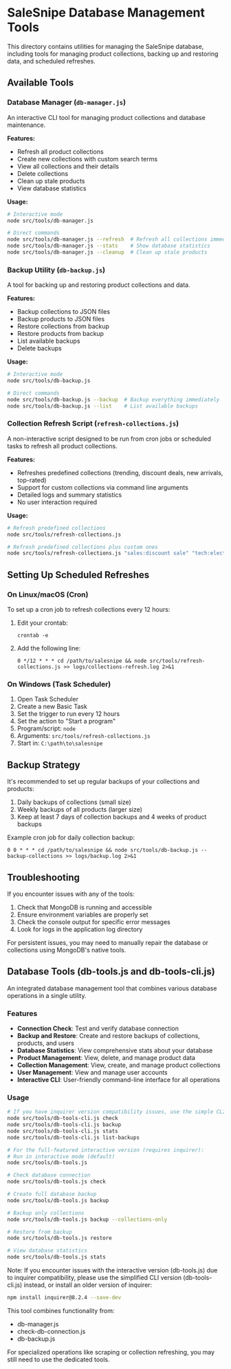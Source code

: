 # SaleSnipe Database Management Tools

This directory contains utilities for managing the SaleSnipe database, including tools for managing product collections, backing up and restoring data, and scheduled refreshes.

## Available Tools

### Database Manager (`db-manager.js`)

An interactive CLI tool for managing product collections and database maintenance.

**Features:**
- Refresh all product collections
- Create new collections with custom search terms
- View all collections and their details
- Delete collections
- Clean up stale products
- View database statistics

**Usage:**
```bash
# Interactive mode
node src/tools/db-manager.js

# Direct commands
node src/tools/db-manager.js --refresh  # Refresh all collections immediately
node src/tools/db-manager.js --stats    # Show database statistics
node src/tools/db-manager.js --cleanup  # Clean up stale products
```

### Backup Utility (`db-backup.js`)

A tool for backing up and restoring product collections and data.

**Features:**
- Backup collections to JSON files
- Backup products to JSON files
- Restore collections from backup
- Restore products from backup
- List available backups
- Delete backups

**Usage:**
```bash
# Interactive mode
node src/tools/db-backup.js

# Direct commands
node src/tools/db-backup.js --backup  # Backup everything immediately
node src/tools/db-backup.js --list    # List available backups
```

### Collection Refresh Script (`refresh-collections.js`)

A non-interactive script designed to be run from cron jobs or scheduled tasks to refresh all product collections.

**Features:**
- Refreshes predefined collections (trending, discount deals, new arrivals, top-rated)
- Support for custom collections via command line arguments
- Detailed logs and summary statistics
- No user interaction required

**Usage:**
```bash
# Refresh predefined collections
node src/tools/refresh-collections.js

# Refresh predefined collections plus custom ones
node src/tools/refresh-collections.js "sales:discount sale" "tech:electronics gadgets"
```

## Setting Up Scheduled Refreshes

### On Linux/macOS (Cron)

To set up a cron job to refresh collections every 12 hours:

1. Edit your crontab:
   ```
   crontab -e
   ```

2. Add the following line:
   ```
   0 */12 * * * cd /path/to/salesnipe && node src/tools/refresh-collections.js >> logs/collections-refresh.log 2>&1
   ```

### On Windows (Task Scheduler)

1. Open Task Scheduler
2. Create a new Basic Task
3. Set the trigger to run every 12 hours
4. Set the action to "Start a program"
5. Program/script: `node`
6. Arguments: `src/tools/refresh-collections.js`
7. Start in: `C:\path\to\salesnipe`

## Backup Strategy

It's recommended to set up regular backups of your collections and products:

1. Daily backups of collections (small size)
2. Weekly backups of all products (larger size)
3. Keep at least 7 days of collection backups and 4 weeks of product backups

Example cron job for daily collection backup:
```
0 0 * * * cd /path/to/salesnipe && node src/tools/db-backup.js --backup-collections >> logs/backup.log 2>&1
```

## Troubleshooting

If you encounter issues with any of the tools:

1. Check that MongoDB is running and accessible
2. Ensure environment variables are properly set
3. Check the console output for specific error messages
4. Look for logs in the application log directory

For persistent issues, you may need to manually repair the database or collections using MongoDB's native tools.

## Database Tools (db-tools.js and db-tools-cli.js)

An integrated database management tool that combines various database operations in a single utility.

### Features

- **Connection Check**: Test and verify database connection
- **Backup and Restore**: Create and restore backups of collections, products, and users
- **Database Statistics**: View comprehensive stats about your database
- **Product Management**: View, delete, and manage product data
- **Collection Management**: View, create, and manage product collections
- **User Management**: View and manage user accounts
- **Interactive CLI**: User-friendly command-line interface for all operations

### Usage

```bash
# If you have inquirer version compatibility issues, use the simple CLI version:
node src/tools/db-tools-cli.js check
node src/tools/db-tools-cli.js backup
node src/tools/db-tools-cli.js stats
node src/tools/db-tools-cli.js list-backups

# For the full-featured interactive version (requires inquirer):
# Run in interactive mode (default)
node src/tools/db-tools.js

# Check database connection
node src/tools/db-tools.js check

# Create full database backup
node src/tools/db-tools.js backup

# Backup only collections
node src/tools/db-tools.js backup --collections-only

# Restore from backup
node src/tools/db-tools.js restore

# View database statistics
node src/tools/db-tools.js stats
```

Note: If you encounter issues with the interactive version (db-tools.js) due to inquirer compatibility, please use the simplified CLI version (db-tools-cli.js) instead, or install an older version of inquirer:

```bash
npm install inquirer@8.2.4 --save-dev
```

This tool combines functionality from:
- db-manager.js
- check-db-connection.js
- db-backup.js

For specialized operations like scraping or collection refreshing, you may still need to use the dedicated tools. 